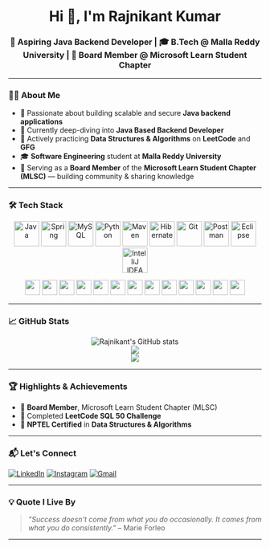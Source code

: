 <h1 align="center">Hi 👋, I'm Rajnikant Kumar</h1>
<h3 align="center">🚀 Aspiring Java Backend Developer | 🎓 B.Tech @ Malla Reddy University | 🌟 Board Member @ Microsoft Learn Student Chapter</h3>

---

### 🙋‍♂️ About Me

- 🎯 Passionate about building scalable and secure **Java backend applications**
- 🌱 Currently deep-diving into **Java Based Backend Developer**
- 🔁 Actively practicing **Data Structures & Algorithms** on **LeetCode** and **GFG**
- 🎓 **Software Engineering** student at **Malla Reddy University**
- 🌟 Serving as a **Board Member** of the **Microsoft Learn Student Chapter (MLSC)** — building community & sharing knowledge

---

### 🛠️ Tech Stack

<p align="center">
  <!-- Core & Frameworks -->
  <img src="https://cdn.jsdelivr.net/gh/devicons/devicon/icons/java/java-original.svg" height="50" alt="Java"/>
  <img src="https://cdn.jsdelivr.net/gh/devicons/devicon/icons/spring/spring-original.svg" height="50" alt="Spring"/>
  <img src="https://cdn.jsdelivr.net/gh/devicons/devicon/icons/mysql/mysql-original.svg" height="50" alt="MySQL"/>
  <img src="https://cdn.jsdelivr.net/gh/devicons/devicon/icons/python/python-original.svg" height="50" alt="Python"/>
  <img src="https://cdn.jsdelivr.net/gh/devicons/devicon/icons/maven/maven-original.svg" height="50" alt="Maven"/>
  <img src="https://cdn.jsdelivr.net/gh/devicons/devicon/icons/hibernate/hibernate-original.svg" height="50" alt="Hibernate"/>
  <img src="https://cdn.jsdelivr.net/gh/devicons/devicon/icons/git/git-original.svg" height="50" alt="Git"/>
  <img src="https://www.vectorlogo.zone/logos/getpostman/getpostman-icon.svg" height="50" alt="Postman"/>
  <!-- IDEs -->
<img src="https://cdn.jsdelivr.net/gh/devicons/devicon/icons/eclipse/eclipse-original.svg" height="50" alt="Eclipse"/>
<img src="https://cdn.jsdelivr.net/gh/devicons/devicon/icons/intellij/intellij-original.svg" height="50" alt="IntelliJ IDEA"/>

</p>

<p align="center">
  <!-- Concepts with generic icons or SVGs -->
  <img src="https://img.shields.io/badge/Spring%20Boot-6DB33F?style=for-the-badge&logo=springboot&logoColor=white" height="30" />
  <img src="https://img.shields.io/badge/Spring%20MVC-6DB33F?style=for-the-badge&logo=spring&logoColor=white" height="30" />
  <img src="https://img.shields.io/badge/Spring%20Security-6DB33F?style=for-the-badge&logo=springsecurity&logoColor=white" height="30" />
  <img src="https://img.shields.io/badge/Spring%20Data%20JPA-6DB33F?style=for-the-badge&logo=spring&logoColor=white" height="30" />
  <img src="https://img.shields.io/badge/REST%20API-FF6F00?style=for-the-badge&logo=rest&logoColor=white" height="30" />
  <img src="https://img.shields.io/badge/Spring%20ORM-6DB33F?style=for-the-badge&logo=spring&logoColor=white" height="30" />
  <img src="https://img.shields.io/badge/Spring%20Core-6DB33F?style=for-the-badge&logo=spring&logoColor=white" height="30" />
  <img src="https://img.shields.io/badge/AOP-Aspect%20Oriented%20Programming-blue?style=for-the-badge" height="30" />
  <img src="https://img.shields.io/badge/JDBC-007396?style=for-the-badge&logo=java&logoColor=white" height="30" />
  <img src="https://img.shields.io/badge/Servlets-009688?style=for-the-badge&logo=java&logoColor=white" height="30" />
  <img src="https://img.shields.io/badge/Thymeleaf-005F0F?style=for-the-badge&logo=thymeleaf&logoColor=white" height="30" />
  <img src="https://img.shields.io/badge/DSA-FFA500?style=for-the-badge&logo=leetcode&logoColor=white" height="30" />
  <img src="https://img.shields.io/badge/Problem%20Solving-FF5722?style=for-the-badge&logo=geeksforgeeks&logoColor=white" height="30" />
</p>


---

### 📈 GitHub Stats

<p align="center">
  <img src="https://github-readme-stats.vercel.app/api?username=rajni2209&show_icons=true&theme=radical" alt="Rajnikant's GitHub stats" />
  <br/>
  <img src="https://github-readme-streak-stats.herokuapp.com?user=rajni2209&theme=radical" />
  <br/>
  <img src="https://github-readme-stats.vercel.app/api/top-langs/?username=rajni2209&layout=compact&theme=radical" />
</p>

---

### 🏆 Highlights & Achievements

- 🌟 **Board Member**, Microsoft Learn Student Chapter (MLSC)
- 🧠 Completed **LeetCode SQL 50 Challenge**
- 🏅 **NPTEL Certified** in **Data Structures & Algorithms**

---

### 📬 Let's Connect

[![LinkedIn](https://img.shields.io/badge/LinkedIn-0077B5?style=for-the-badge&logo=linkedin&logoColor=white)](https://www.linkedin.com/in/rajnikant-kumar-27bb22354/)
[![Instagram](https://img.shields.io/badge/Instagram-E4405F?style=for-the-badge&logo=instagram&logoColor=white)](https://instagram.com/rajnikant070)
[![Gmail](https://img.shields.io/badge/Gmail-D14836?style=for-the-badge&logo=gmail&logoColor=white)](mailto:rajnikantkumar2209@gmail.com)

---

### 💡 Quote I Live By

> *"Success doesn't come from what you do occasionally. It comes from what you do consistently."* – Marie Forleo

---
